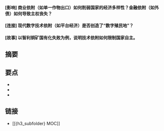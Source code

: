 #### [影响] 商业依附（如单一作物出口）如何削弱国家的经济多样性？金融依附（如外债）如何导致主权丧失？


#### [连接] 现代数字技术依附（如平台经济）是否创造了“数字殖民地”？


#### [故事] 以智利铜矿国有化失败为例，说明技术依附如何限制国家自主。


## 摘要


## 要点

- 
- 
- 

## 链接

- [[{h3_subfolder} MOC]]
